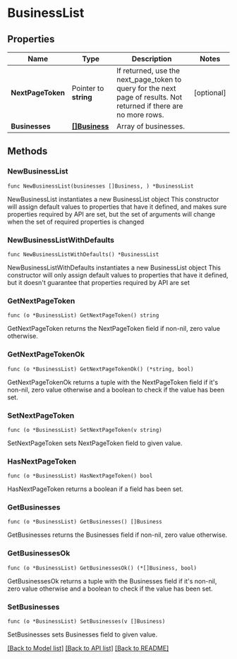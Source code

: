 # BusinessList

## Properties

Name | Type | Description | Notes
------------ | ------------- | ------------- | -------------
**NextPageToken** | Pointer to **string** | If returned, use the next_page_token to query for the next page of results. Not returned if there are no more rows. | [optional] 
**Businesses** | [**[]Business**](Business.md) | Array of businesses. | 

## Methods

### NewBusinessList

`func NewBusinessList(businesses []Business, ) *BusinessList`

NewBusinessList instantiates a new BusinessList object
This constructor will assign default values to properties that have it defined,
and makes sure properties required by API are set, but the set of arguments
will change when the set of required properties is changed

### NewBusinessListWithDefaults

`func NewBusinessListWithDefaults() *BusinessList`

NewBusinessListWithDefaults instantiates a new BusinessList object
This constructor will only assign default values to properties that have it defined,
but it doesn't guarantee that properties required by API are set

### GetNextPageToken

`func (o *BusinessList) GetNextPageToken() string`

GetNextPageToken returns the NextPageToken field if non-nil, zero value otherwise.

### GetNextPageTokenOk

`func (o *BusinessList) GetNextPageTokenOk() (*string, bool)`

GetNextPageTokenOk returns a tuple with the NextPageToken field if it's non-nil, zero value otherwise
and a boolean to check if the value has been set.

### SetNextPageToken

`func (o *BusinessList) SetNextPageToken(v string)`

SetNextPageToken sets NextPageToken field to given value.

### HasNextPageToken

`func (o *BusinessList) HasNextPageToken() bool`

HasNextPageToken returns a boolean if a field has been set.

### GetBusinesses

`func (o *BusinessList) GetBusinesses() []Business`

GetBusinesses returns the Businesses field if non-nil, zero value otherwise.

### GetBusinessesOk

`func (o *BusinessList) GetBusinessesOk() (*[]Business, bool)`

GetBusinessesOk returns a tuple with the Businesses field if it's non-nil, zero value otherwise
and a boolean to check if the value has been set.

### SetBusinesses

`func (o *BusinessList) SetBusinesses(v []Business)`

SetBusinesses sets Businesses field to given value.



[[Back to Model list]](../README.md#documentation-for-models) [[Back to API list]](../README.md#documentation-for-api-endpoints) [[Back to README]](../README.md)


